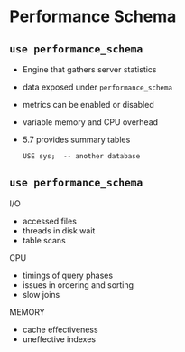 # Performance Schema

## `use performance_schema`

  - Engine that gathers server statistics

  - data exposed under  `performance_schema`

  - metrics can be enabled or disabled

  - variable memory and CPU overhead

  - 5.7 provides summary tables

        USE sys;  -- another database


## `use performance_schema`

I/O

  - accessed files
  - threads in disk wait 
  - table scans

CPU

  - timings of query phases
  - issues in ordering and sorting
  - slow joins


MEMORY

  - cache effectiveness
  - uneffective indexes


